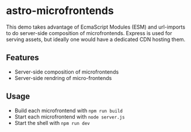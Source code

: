 # astro-microfrontends

This demo takes advantage of EcmaScript Modules (ESM) and url-imports to do server-side composition of microfrontends. Express is used for serving assets, but ideally one would have a dedicated CDN hosting them.

## Features

- Server-side composition of microfrontends
- Server-side rendring of micro-frontends

## Usage

- Build each microfrontend with `npm run build`
- Start each microfrontend with `node server.js`
- Start the shell with `npm run dev`
